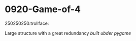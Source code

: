 # 0920-Game-of-4
250250250:trollface:

Large structure with a great redundancy
*built ubder pygame*
